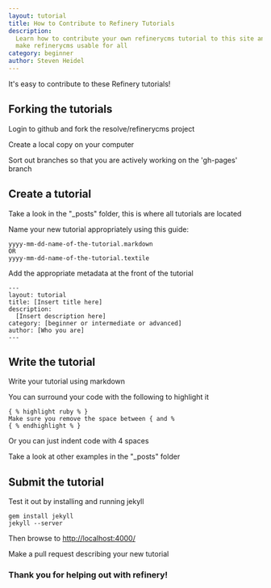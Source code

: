 ```yaml
---
layout: tutorial
title: How to Contribute to Refinery Tutorials
description: 
  Learn how to contribute your own refinerycms tutorial to this site and help 
  make refinerycms usable for all
category: beginner
author: Steven Heidel
---
```


It's easy to contribute to these Refinery tutorials!

## Forking the tutorials

Login to github and fork the resolve/refinerycms project

Create a local copy on your computer

Sort out branches so that you are actively working on the 'gh-pages' branch

## Create a tutorial

Take a look in the "\_posts" folder, this is where all tutorials are located

Name your new tutorial appropriately using this guide:

    yyyy-mm-dd-name-of-the-tutorial.markdown
    OR
    yyyy-mm-dd-name-of-the-tutorial.textile

Add the appropriate metadata at the front of the tutorial

    ---
    layout: tutorial
    title: [Insert title here]
    description: 
      [Insert description here]
    category: [beginner or intermediate or advanced]
    author: [Who you are]
    ---

## Write the tutorial

Write your tutorial using markdown

You can surround your code with the following to highlight it

    { % highlight ruby % } 
    Make sure you remove the space between { and %
    { % endhighlight % }

Or you can just indent code with 4 spaces

Take a look at other examples in the "\_posts" folder

## Submit the tutorial

Test it out by installing and running jekyll

    gem install jekyll
    jekyll --server

Then browse to [http://localhost:4000/](http://localhost:4000/)

Make a pull request describing your new tutorial

### Thank you for helping out with refinery!
